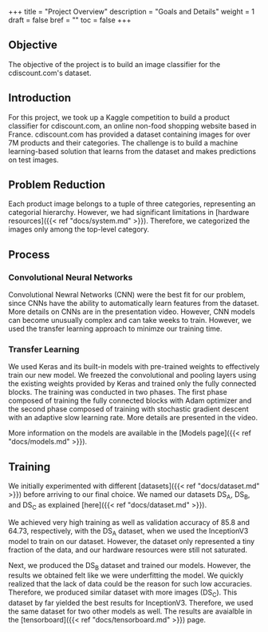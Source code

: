 +++
title = "Project Overview"
description = "Goals and Details"
weight = 1
draft = false
bref = ""
toc = false
+++

## Objective

The objective of the project is to build an image classifier for the cdiscount.com's dataset. 

## Introduction

For this project, we took up a Kaggle competition to build a product classifier for cdiscount.com, an online non-food shopping website based in France. cdiscount.com has provided a dataset containing images for over 7M products and their categories. The challenge is to build a machine learning-based solution that learns from the dataset and makes predictions on test images. 

## Problem Reduction

Each product image belongs to a tuple of three categories, representing an categorial hierarchy. However, we had significant limitations in [hardware resources]({{< ref "docs/system.md" >}}). Therefore, we categorized the images only among the top-level category. 

## Process

### Convolutional Neural Networks

Convolutional Newral Networks (CNN) were the best fit for our problem, since CNNs have the ability to automatically learn features from the dataset. More details on CNNs are in the presentation video. However, CNN models can become unusually complex and can take weeks to train. However, we used the transfer learning approach to minimze our training time.

### Transfer Learning

We used Keras and its built-in models with pre-trained weights to effectively train our new model. We freezed the convolutional and pooling layers using the existing weights provided by Keras and trained only the fully connected blocks. The training was conducted in two phases. The first phase composed of training the fully connected blocks with Adam optimizer and the second phase composed of training with stochastic gradient descent with an adaptive slow learning rate. More details are presented in the video.

More information on the models are available in the [Models page]({{< ref "docs/models.md" >}}).

## Training

We initially experimented with different [datasets]({{< ref "docs/dataset.md" >}}) before arriving to our final choice. We named our datasets DS<sub>A</sub>, DS<sub>B</sub>, and DS<sub>C</sub> as explained [here]({{< ref "docs/dataset.md" >}}). 

We achieved very high training as well as validation accuracy of 85.8 and 64.73, respectively, with the DS<sub>A</sub> dataset, when we used the InceptionV3 model to train on our dataset. However, the dataset only represented a tiny fraction of the data, and our hardware resources were still not saturated.

Next, we produced the DS<sub>B</sub> dataset and trained our models. However, the results we obtained felt like we were underfitting the model.  We quickly realized that the lack of data could be the reason for such low accuracies. Therefore, we produced similar dataset with more images (DS<sub>C</sub>). This dataset by far yielded the best results for InceptionV3. Therefore, we used the same dataset for two other models as well. The results are avaialble in the [tensorboard]({{< ref "docs/tensorboard.md" >}}) page.

